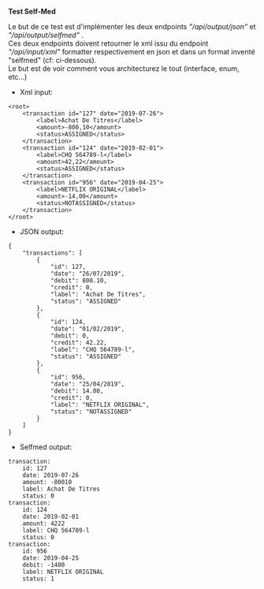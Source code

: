 <b>Test Self-Med</b>

Le but de ce test est d'implémenter les deux endpoints *"/api/output/json"* et *"/api/output/selfmed"* . <br>
Ces deux endpoints doivent retourner le xml issu du endpoint *"/api/input/xml"* formatter respectivement en json et dans un format inventé "selfmed" (cf: ci-dessous).<br>
Le but est de voir comment vous architecturez le tout (interface, enum, etc...)


* Xml input:
```
<root>
	<transaction id="127" date="2019-07-26">
		<label>Achat De Titres</label>
		<amount>-800,10</amount>
		<status>ASSIGNED</status>
	</transaction>
	<transaction id="124" date="2019-02-01">
		<label>CHQ 564789-l</label>
		<amount>42,22</amount>
		<status>ASSIGNED</status>
	</transaction>
	<transaction id="956" date="2019-04-25">
		<label>NETFLIX ORIGINAL</label>
		<amount>-14,00</amount>
		<status>NOTASSIGNED</status>
	</transaction>
</root>
```

* JSON output:
```
{
	"transactions": [
		{
			"id": 127,
			"date": "26/07/2019",
			"debit": 800.10,
			"credit": 0,
			"label": "Achat De Titres",
			"status": "ASSIGNED"
		},
		{
			"id": 124,
			"date": "01/02/2019",
			"debit": 0,
			"credit": 42.22,
			"label": "CHQ 564789-l",
			"status": "ASSIGNED"
		},
		{
			"id": 956,
			"date": "25/04/2019",
			"debit": 14.00,
			"credit": 0,
			"label": "NETFLIX ORIGINAL",
			"status": "NOTASSIGNED"
		}
	]
}
```

* Selfmed output:
```
transaction:
	id: 127
	date: 2019-07-26
	amount: -80010
	label: Achat De Titres
	status: 0
transaction:
	id: 124
	date: 2019-02-01
	amount: 4222
	label: CHQ 564789-l
	status: 0
transaction:
	id: 956
	date: 2019-04-25
	debit: -1400
	label: NETFLIX ORIGINAL
	status: 1
```
